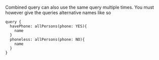 Combined query can also use the same query multiple times. You must however give the queries alternative names like so

```
query {
  havePhone: allPersons(phone: YES){
    name
  }
  phoneless: allPersons(phone: NO){
    name
  }
}
```